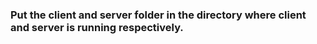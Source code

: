 ### Put the client and server  folder  in the directory where client and server is running respectively.